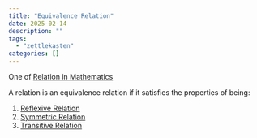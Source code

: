 ```yaml
---
title: "Equivalence Relation"
date: 2025-02-14
description: ""
tags: 
  - "zettlekasten"
categories: []
---
```


One of [Relation in Mathematics](Relation%20in%20Mathematics.md)

A relation is an equivalence relation if it satisfies the properties of being:
1. [Reflexive Relation](Reflexive%20Relation.md)
2. [Symmetric Relation](Symmetric%20Relation.md)
3. [Transitive Relation](Transitive%20Relation.md)
